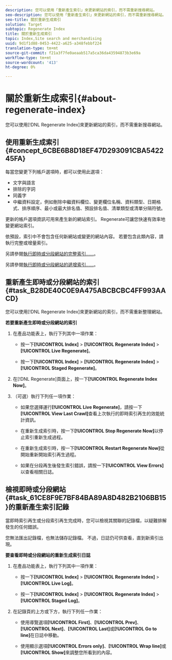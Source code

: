 ```yaml
---
description: 您可以使用「重新產生索引」來更新網站的索引，而不需重新搜尋網站。
seo-description: 您可以使用「重新產生索引」來更新網站的索引，而不需重新搜尋網站。
seo-title: 關於重新生成索引
solution: Target
subtopic: Regenerate Index
title: 關於重新生成索引
topic: Index,Site search and merchandising
uuid: 9d1f1d88-0453-4422-a625-a348febbf224
translation-type: tm+mt
source-git-commit: f21a3f7fe0aeaab517a5ca36da43594873b3e69a
workflow-type: tm+mt
source-wordcount: '413'
ht-degree: 0%

---
```



# 關於重新生成索引{#about-regenerate-index}

您可以使用[!DNL Regenerate Index]來更新網站的索引，而不需重新搜尋網站。

## 使用重新生成索引{#concept_6CBE6B8D18EF47D293091CBA542245FA}

每當您變更下列帳戶選項時，都可以使用此選項：

* 文字與語言
* 排除的字詞
* 同義字
* 中繼資料設定，例如刪除中繼資料欄位、變更欄位名稱、資料類型、日期格式、排序順序、最小或最大排名值、預設排名值、清單類型或清單分隔符號。

更新的帳戶選項資訊可用來產生新的網站索引。 Regenerate可讓您快速有效率地變更網站索引。

依預設，索引中不會包含任何新網站或變更的網站內容。 若要包含此類內容，請執行完整或增量索引。

另請參閱[執行即時或分段網站的完整索引……](../c-about-index-menu/c-about-full-index.md#task_F7FE04D8A1654A7787FCCA31B45EB42D)。

另請參閱[執行即時或分段網站的遞增索引……](../c-about-index-menu/c-about-incremental-index.md#task_9BFB6157F3884B2FAECB7E0E9CA318CB)。

## 重新產生即時或分段網站的索引{#task_B28DE40C0E9A475ABCBCBC4FF993AACD}

您可以使用[!DNL Regenerate Index]來更新網站的索引，而不需重新整理網站。

**若要重新產生即時或分段網站的索引**

1. 在產品功能表上，執行下列其中一項作業：

   * 按一下&#x200B;**[!UICONTROL Index]** > **[!UICONTROL Regenerate Index]** > **[!UICONTROL Live Regenerate]**。

   * 按一下&#x200B;**[!UICONTROL Index]** > **[!UICONTROL Regenerate Index]** > **[!UICONTROL Staged Regenerate]**。

1. 在[!DNL Regenerate]頁面上，按一下&#x200B;**[!UICONTROL Regenerate Index Now]**。
1. （可選）執行下列任一項作業：

   * 如果您選擇運行&#x200B;**[!UICONTROL Live Regenerate]**，請按一下&#x200B;**[!UICONTROL View Last Crawl]**&#x200B;查看上次執行的即時索引再生的效能統計資訊。

   * 在重新生成索引時，按一下&#x200B;**[!UICONTROL Stop Regenerate Now]**&#x200B;以停止索引重新生成過程。
   * 在重新生成索引時，按一下&#x200B;**[!UICONTROL Restart Regenerate Now]**&#x200B;從開始重新開始索引再生過程。
   * 如果在分段再生後發生索引錯誤，請按一下&#x200B;**[!UICONTROL View Errors]**&#x200B;以查看相關日誌。

## 檢視即時或分段網站{#task_61CE8F9E7BF84BA89A8D482B2106BB15}的重新產生索引記錄

當即時索引再生或分段索引再生完成時，您可以檢視其關聯的記錄檔，以疑難排解發生的任何錯誤。

您無法匯出記錄檔，也無法儲存記錄檔。 不過，日誌仍可供查看，直到新索引出現。

**要查看即時或分段網站的重新生成索引日誌**

1. 在產品功能表上，執行下列其中一項作業：

   * 按一下&#x200B;**[!UICONTROL Index]** > **[!UICONTROL Regenerate Index]** > **[!UICONTROL Live Log]**。

   * 按一下&#x200B;**[!UICONTROL Index]** > **[!UICONTROL Regenerate Index]** > **[!UICONTROL Staged Log]**。

1. 在記錄頁的上方或下方，執行下列任一作業：

   * 使用導覽選項&#x200B;**[!UICONTROL First]**、**[!UICONTROL Prev]**、**[!UICONTROL Next]**、**[!UICONTROL Last]**&#x200B;或&#x200B;**[!UICONTROL Go to line]**&#x200B;在日誌中移動。

   * 使用顯示選項&#x200B;**[!UICONTROL Errors only]**、**[!UICONTROL Wrap line]**&#x200B;或&#x200B;**[!UICONTROL Show]**&#x200B;來調整您所看到的內容。


